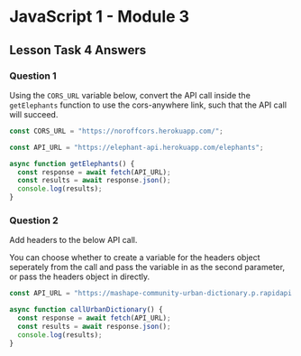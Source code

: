 # JavaScript 1 - Module 3

## Lesson Task 4 Answers

### Question 1

Using the `CORS_URL` variable below, convert the API call inside the `getElephants` function to use the cors-anywhere link, such that the API call will succeed.

```js
const CORS_URL = "https://noroffcors.herokuapp.com/";
```

```js
const API_URL = "https://elephant-api.herokuapp.com/elephants";

async function getElephants() {
  const response = await fetch(API_URL);
  const results = await response.json();
  console.log(results);
}
```

### Question 2

Add headers to the below API call.

You can choose whether to create a variable for the headers object seperately from the call and pass the variable in as the second parameter, or pass the headers object in directly.

```js
const API_URL = "https://mashape-community-urban-dictionary.p.rapidapi.com/define?term=wat";

async function callUrbanDictionary() {
  const response = await fetch(API_URL);
  const results = await response.json();
  console.log(results);
}
```
